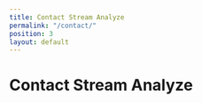 ```yaml
---
title: Contact Stream Analyze
permalink: "/contact/"
position: 3
layout: default
---
```


# Contact Stream Analyze
